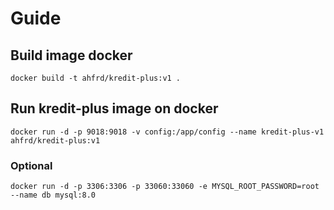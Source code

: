 # Guide

## Build image docker 
```
docker build -t ahfrd/kredit-plus:v1 .
```

## Run kredit-plus image on docker
```
docker run -d -p 9018:9018 -v config:/app/config --name kredit-plus-v1 ahfrd/kredit-plus:v1
```

### Optional
```
docker run -d -p 3306:3306 -p 33060:33060 -e MYSQL_ROOT_PASSWORD=root --name db mysql:8.0
```
